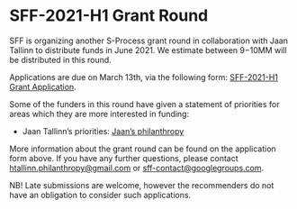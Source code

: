 # SFF-2021-H1 Grant Round 

SFF is organizing another S-Process grant round in collaboration with Jaan Tallinn to distribute funds in June 2021. We estimate between $9-$10MM will be distributed in this round. 

Applications are due on March 13th, via the following form:
[SFF-2021-H1 Grant Application](https://docs.google.com/forms/d/1R5ANBdmNgQkTOiJuDQJOv_VBtJ-NnAIQOlYhOuu2blA/edit). 

Some of the funders in this round have given a statement of priorities for areas which they are more interested in funding:

* Jaan Tallinn’s priorities: [Jaan’s philanthropy](https://jaan.online/philanthropy.html)

More information about the grant round can be found on the application form above. If you have any further questions, please contact htallinn.philanthropy@gmail.com or sff-contact@googlegroups.com.

NB! Late submissions are welcome, however the recommenders do not have an obligation to consider such applications. 
